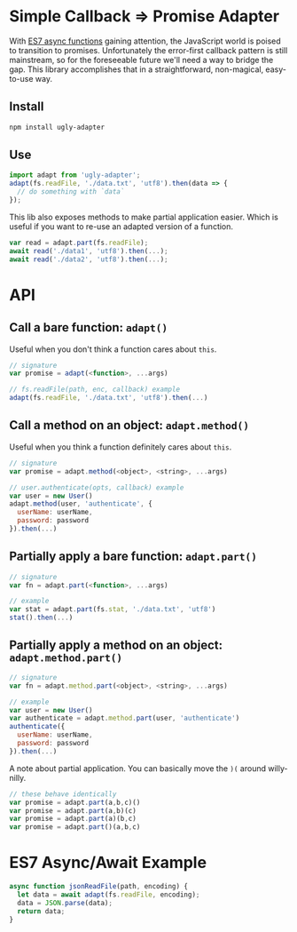 # Simple Callback => Promise Adapter

With [ES7 async functions](https://jakearchibald.com/2014/es7-async-functions/) gaining attention, the JavaScript world is poised to transition to promises.
Unfortunately the error-first callback pattern is still mainstream, so for the foreseeable future we'll need a way to bridge the gap.
This library accomplishes that in a straightforward, non-magical, easy-to-use way.

## Install

```bash
npm install ugly-adapter
```

## Use

```js
import adapt from 'ugly-adapter';
adapt(fs.readFile, './data.txt', 'utf8').then(data => {
  // do something with `data`
});
```

This lib also exposes methods to make partial application easier.
Which is useful if you want to re-use an adapted version of a function.

```js
var read = adapt.part(fs.readFile);
await read('./data1', 'utf8').then(...);
await read('./data2', 'utf8').then(...);
```

# API

## Call a bare function: `adapt()`

Useful when you don't think a function cares about `this`.

```js
// signature
var promise = adapt(<function>, ...args)

// fs.readFile(path, enc, callback) example
adapt(fs.readFile, './data.txt', 'utf8').then(...)
```

## Call a method on an object: `adapt.method()`

Useful when you think a function definitely cares about `this`.

```js
// signature
var promise = adapt.method(<object>, <string>, ...args)

// user.authenticate(opts, callback) example
var user = new User()
adapt.method(user, 'authenticate', {
  userName: userName,
  password: password
}).then(...)
```

## Partially apply a bare function: `adapt.part()`

```js
// signature
var fn = adapt.part(<function>, ...args)

// example
var stat = adapt.part(fs.stat, './data.txt', 'utf8')
stat().then(...)
```

## Partially apply a method on an object: `adapt.method.part()`

```js
// signature
var fn = adapt.method.part(<object>, <string>, ...args)

// example
var user = new User()
var authenticate = adapt.method.part(user, 'authenticate')
authenticate({
  userName: userName,
  password: password
}).then(...)
```

A note about partial application.
You can basically move the `)(` around willy-nilly.

```js
// these behave identically
var promise = adapt.part(a,b,c)()
var promise = adapt.part(a,b)(c)
var promise = adapt.part(a)(b,c)
var promise = adapt.part()(a,b,c)
```

# ES7 Async/Await Example

```js
async function jsonReadFile(path, encoding) {
  let data = await adapt(fs.readFile, encoding);
  data = JSON.parse(data);
  return data;
}
```
